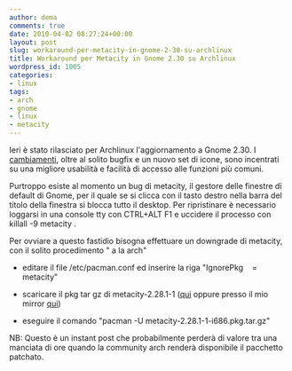 ```yaml
---
author: dema
comments: true
date: 2010-04-02 08:27:24+00:00
layout: post
slug: workaround-per-metacity-in-gnome-2-30-su-archlinux
title: Workaround per Metacity in Gnome 2.30 su Archlinux
wordpress_id: 1005
categories:
- linux
tags:
- arch
- gnome
- linux
- metacity
---
```


Ieri è stato rilasciato per Archlinux l'aggiornamento a Gnome 2.30. I [cambiamenti](http://library.gnome.org/misc/release-notes/2.30/), oltre al solito bugfix e un nuovo set di icone, sono incentrati su una migliore usabilità e facilità di accesso alle funzioni più comuni.

Purtroppo esiste al momento un bug di metacity, il gestore delle finestre di default di Gnome, per il quale se si clicca con il tasto destro nella barra del titolo della finestra si blocca tutto il desktop. Per ripristinare è necessario loggarsi in una console tty con CTRL+ALT F1 e uccidere il processo con killall -9 metacity .

Per ovviare a questo fastidio bisogna effettuare un downgrade di metacity, con il solito procedimento " a la arch"



	
  * editare il file /etc/pacman.conf ed inserire la riga "IgnorePkg    = metacity"

	
  * scaricare il pkg tar gz di metacity-2.28.1-1 ([qui](http://schlunix.org/archlinux/extra/os/i686/metacity-2.28.1-1-i686.pkg.tar.gz) oppure presso il mio mirror [qui](http://dema.tv/wp-content/uploads/2010/04/metacity-2.28.1-1-i686.pkg.tar.gz))

	
  * eseguire il comando "pacman -U metacity-2.28.1-1-i686.pkg.tar.gz"


NB: Questo è un instant post che probabilmente perderà di valore tra una manciata di ore quando la community arch renderà disponibile il pacchetto patchato.

